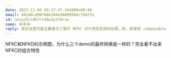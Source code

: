 ```yaml
---
date: 2023-11-06 09:17:37.341000+00:00
email: d41d8cd98f00b204e9800998ecf8427e
id: nn1uz5ri9h7rt46w3y2t0ruo
name: 羊羊羊
reply: 其实这里可能主要是为了展示 NFKC 对于视觉变体的处理，即，即使有 composable form，但是因为是视觉变体，所以也不能使用，只能回到默认字符。
---
```

NFKC和NFKD的示例图，为什么三个demo的最终转换是一样的？完全看不出来NFKC的组合特性
